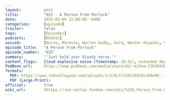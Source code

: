 ```yaml
---
layout:          post
title:           "025 - A Person From Porlock"
date:            2025-02-09 12:00:00 -0400
categories:      [episode]
trailer:         false
tags:            [Episodes]
podcasts:        [RedVal]
voiced:          [Nurse, Marmite, Warren Godby, Gord, Hester Hiyashi, Stevie, Degracious Melé, Bryong Halbech, Aubrey Wood, Malcolm Landry, Anaesthetics, Ecmo, Transfusion, Rebecca Landry, Clive Schill, Gordon Porlock]
episode_title:   "A Person From Porlock"
episode_number:  '025'
summary:         "'Just hold your bloody nerve.'"
content_flags:   [loud explosive noise (Timestamp: 19:31), extended depiction of complex and life-threatening surgical procedure, depiction of use of projectile weapon (non-lethal), depiction of suicide by explosion]
PodBean_url:     https://www.podbean.com/media/share/dir-mj8vm-23b39548
formats: 
  PDF: https://www.redvalleypod.com/uploads/1/3/0/2/130220429/s04e06_-_transcript.pdf
  PDF (Large-Print): 
official:        true
wiki_url:        hhttps://red-valley.fandom.com/wiki/%22A_Person_From_Porlock%22
---
```

